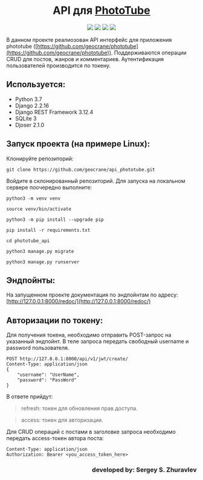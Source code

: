 <h1 align="center">API для <a  href="https://github.com/geocrane/phototube">PhotoTube</a></h1>

<p align="center"><img src="https://img.shields.io/badge/made%20by-geocrane-green">
<img src=https://img.shields.io/badge/Python-%203.7-blue>
<img src=https://img.shields.io/badge/Django%20-%202.2.16-red>
<img src=https://img.shields.io/badge/DRF-%203.2.14-yellow>
</p>

В данном проекте реалиозован API интерфейс для приложения phototube ([https://github.com/geocrane/phototube](https://github.com/geocrane/phototube)). Поддерживаются операции CRUD для постов, жанров и комментариев. Аутентификация пользователей производится по токену.

## Используется:
- Python 3.7
- Django 2.2.16
- Django REST Framework 3.12.4
- SQLite 3
- Djoser 2.1.0


## Запуск проекта (на примере Linux):
Клонируйте репозиторий:
```
git clone https://github.com/geocrane/api_phototube.git
```
Войдите в склонированный репозиторий.
Для запуска на локальном сервере поочередно выполните:
```
python3 -m venv venv

source venv/bin/activate

python3 -m pip install --upgrade pip

pip install -r requirements.txt

cd phototube_api

python3 manage.py migrate

python3 manage.py runserver
```

## Эндпойнты:
На запущенном проекте документация по эндпойнтам по адресу:
[http://127.0.0.1:8000/redoc/](http://127.0.0.1:8000/redoc/)


## Авторизации по токену:

Для получения токена, необходимо отправить POST-запрос на указанный эндпойнт.
В теле запроса передать свободный username и password пользователя.
```
POST http://127.0.0.1:8000/api/v1/jwt/create/
Content-Type: application/json
{
    "username": "UserName",
    "password": "PassWord"
}
```

В ответе прийдут:
> refresh: токен для обновления прав доступа.

> access: токен для авторизации.


Для CRUD операций с постами в заголовке запроса необходимо передать access-токен автора поста:
```
Content-Type: application/json
Authorization: Bearer <you_access_token_here>
```

<h3 align="right">developed by: Sergey S. Zhuravlev</h5>
